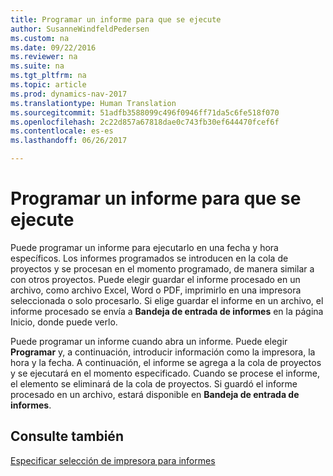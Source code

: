 ```yaml
---
title: Programar un informe para que se ejecute
author: SusanneWindfeldPedersen
ms.custom: na
ms.date: 09/22/2016
ms.reviewer: na
ms.suite: na
ms.tgt_pltfrm: na
ms.topic: article
ms.prod: dynamics-nav-2017
ms.translationtype: Human Translation
ms.sourcegitcommit: 51adfb3588099c496f0946ff71da5c6fe518f070
ms.openlocfilehash: 2c22d857a67818dae0c743fb30ef644470fcef6f
ms.contentlocale: es-es
ms.lasthandoff: 06/26/2017

---
```

    
# <a name="schedule-a-report-to-run"></a>Programar un informe para que se ejecute
Puede programar un informe para ejecutarlo en una fecha y hora específicos. Los informes programados se introducen en la cola de proyectos y se procesan en el momento programado, de manera similar a con otros proyectos. Puede elegir guardar el informe procesado en un archivo, como archivo Excel, Word o PDF, imprimirlo en una impresora seleccionada o solo procesarlo. Si elige guardar el informe en un archivo, el informe procesado se envía a **Bandeja de entrada de informes** en la página Inicio, donde puede verlo. 

Puede programar un informe cuando abra un informe. Puede elegir **Programar** y, a continuación, introducir información como la impresora, la hora y la fecha. A continuación, el informe se agrega a la cola de proyectos y se ejecutará en el momento especificado. Cuando se procese el informe, el elemento se eliminará de la cola de proyectos. Si guardó el informe procesado en un archivo, estará disponible en **Bandeja de entrada de informes**.

## <a name="see-also"></a>Consulte también
[Especificar selección de impresora para informes](ui-specify-printer-selection-reports.md) 

 


